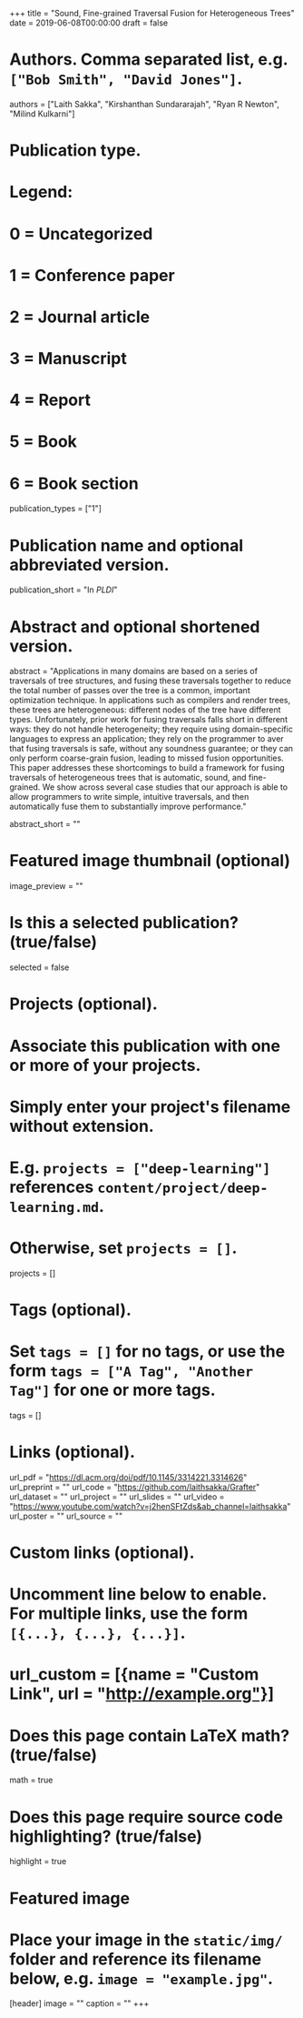 +++
title = "Sound, Fine-grained Traversal Fusion for Heterogeneous Trees"
date = 2019-06-08T00:00:00
draft = false

# Authors. Comma separated list, e.g. `["Bob Smith", "David Jones"]`.
authors = ["Laith Sakka", "Kirshanthan Sundararajah", "Ryan R Newton", "Milind Kulkarni"]

# Publication type.
# Legend:
# 0 = Uncategorized
# 1 = Conference paper
# 2 = Journal article
# 3 = Manuscript
# 4 = Report
# 5 = Book
# 6 = Book section
publication_types = ["1"]

# Publication name and optional abbreviated version.
publication_short = "In *PLDI*"

# Abstract and optional shortened version.

abstract = "Applications in many domains are based on a series of traversals of tree structures, and fusing these traversals together to reduce the total number of passes over the tree is a common, important optimization technique. In applications such as compilers and render trees, these trees are heterogeneous: different nodes of the tree have different types. Unfortunately, prior work for fusing traversals falls short in different ways: they do not handle heterogeneity; they require using domain-specific languages to express an application; they rely on the programmer to aver that fusing traversals is safe, without any soundness guarantee; or they can only perform coarse-grain fusion, leading to missed fusion opportunities. This paper addresses these shortcomings to build a framework for fusing traversals of heterogeneous trees that is automatic, sound, and fine-grained. We show across several case studies that our approach is able to allow programmers to write simple, intuitive traversals, and then automatically fuse them to substantially improve performance."

abstract_short = ""

# Featured image thumbnail (optional)
image_preview = ""

# Is this a selected publication? (true/false)
selected = false

# Projects (optional).
#   Associate this publication with one or more of your projects.
#   Simply enter your project's filename without extension.
#   E.g. `projects = ["deep-learning"]` references `content/project/deep-learning.md`.
#   Otherwise, set `projects = []`.
projects = []

# Tags (optional).
#   Set `tags = []` for no tags, or use the form `tags = ["A Tag", "Another Tag"]` for one or more tags.
tags = []

# Links (optional).
url_pdf = "https://dl.acm.org/doi/pdf/10.1145/3314221.3314626"           
url_preprint = ""
url_code = "https://github.com/laithsakka/Grafter"
url_dataset = ""
url_project = ""
url_slides = ""
url_video = "https://www.youtube.com/watch?v=j2henSFtZds&ab_channel=laithsakka"
url_poster = ""
url_source = ""

# Custom links (optional).
#   Uncomment line below to enable. For multiple links, use the form `[{...}, {...}, {...}]`.
# url_custom = [{name = "Custom Link", url = "http://example.org"}]

# Does this page contain LaTeX math? (true/false)
math = true

# Does this page require source code highlighting? (true/false)
highlight = true

# Featured image
# Place your image in the `static/img/` folder and reference its filename below, e.g. `image = "example.jpg"`.
[header]
image = ""
caption = ""
+++